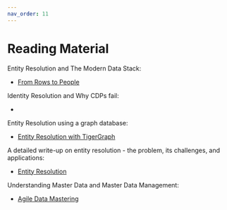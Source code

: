 ```yaml
---
nav_order: 11
---
```


# Reading Material



Entity Resolution and The Modern Data Stack:

* [From Rows to People](https://roundup.getdbt.com/p/from-rows-to-people)

Identity Resolution and Why CDPs fail:

* []()

Entity Resolution using a graph database:

* [Entity Resolution with TigerGraph](https://towardsdatascience.com/entity-resolution-with-tigergraph-add-zingg-to-the-mix-95009471ca02)

A detailed write-up on entity resolution - the problem, its challenges, and applications:

* [Entity Resolution](https://towardsdatascience.com/an-introduction-to-entity-resolution-needs-and-challenges-97fba052dde5)

Understanding Master Data and Master Data Management:

* [Agile Data Mastering](https://towardsdatascience.com/a-guide-to-agile-data-mastering-with-ai-3bf38f103709)

